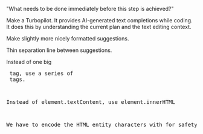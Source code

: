 "What needs to be done immediately before this step is achieved?"

Make a Turbopilot. It provides AI-generated text completions while coding. It does this by understanding the current plan and the text editing context.

Make slightly more nicely formatted suggestions.

Thin separation line between suggestions.

Instead of one big <pre> tag, use a series of <div> tags.

Instead of element.textContent, use element.innerHTML

We have to encode the HTML entity characters with  for safety.